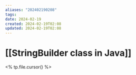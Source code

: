 ```yaml
---
aliases: "202402190208"
tags: 
date: 2024-02-19
created: 2024-02-19T02:08
updated: 2024-02-19T02:08
---
```

# [[StringBuilder class in Java]]
<% tp.file.cursor() %>